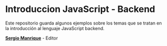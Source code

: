 # Introduccion JavaScript - Backend
Este repositorio guarda algunos ejemplos sobre los temas que se tratan en la introducción al lenguaje JavaScript backend.

[**Sergio Manrique**](https://www.linkedin.com/in/seraleman/) - Editor
